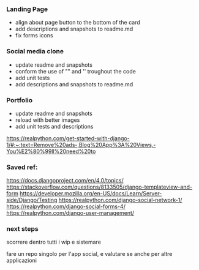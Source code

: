 ### Landing Page
- align about page button to the bottom of the card
- add descriptions and snapshots to readme.md
- fix forms icons

### Social media clone
- update readme and snapshots
- conform the use of "" and '' troughout the code
- add unit tests
- add descriptions and snapshots to readme.md

### Portfolio
- update readme and snapshots
- reload with better images
- add unit tests and descriptions

https://realpython.com/get-started-with-django-1/#:~:text=Remove%20ads-,Blog%20App%3A%20Views,-You%E2%80%99ll%20need%20to

### Saved ref:
https://docs.djangoproject.com/en/4.0/topics/ 
https://stackoverflow.com/questions/8133505/django-templateview-and-form
https://developer.mozilla.org/en-US/docs/Learn/Server-side/Django/Testing
https://realpython.com/django-social-network-1/ 
https://realpython.com/django-social-forms-4/
https://realpython.com/django-user-management/

### next steps
scorrere dentro tutti i wip e sistemare

fare un repo singolo per l'app social, e valutare se anche per altre applicazioni
